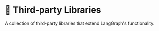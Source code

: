 [//]: # (This is a placeholder file. The actual content will be auto-generated by the build process.)

# 🚀 Third-party Libraries

A collection of third-party libraries that extend LangGraph's functionality.

